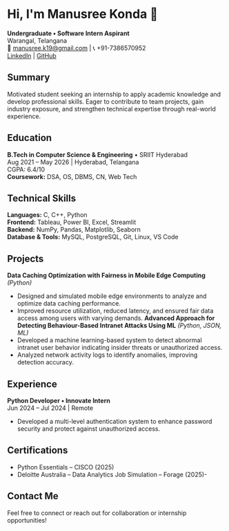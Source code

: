 # Hi, I'm Manusree Konda 👋

**Undergraduate • Software Intern Aspirant**  
Warangal, Telangana  
📧 manusree.k19@gmail.com | 📞 +91-7386570952  
[LinkedIn](https://www.linkedin.com/in/manusree-konda-74b611243/) | [GitHub](https://github.com/Manusree19)
## **Summary**
Motivated student seeking an internship to apply academic knowledge and develop professional skills. Eager to contribute to team projects, gain industry exposure, and strengthen technical expertise through real-world experience.
## **Education**
**B.Tech in Computer Science & Engineering** • SRIIT Hyderabad  
Aug 2021 – May 2026 | Hyderabad, Telangana  
CGPA: 6.4/10  
**Coursework:** DSA, OS, DBMS, CN, Web Tech
## **Technical Skills**
**Languages:** C, C++, Python  
**Frontend:** Tableau, Power BI, Excel, Streamlit  
**Backend:** NumPy, Pandas, Matplotlib, Seaborn  
**Database & Tools:** MySQL, PostgreSQL, Git, Linux, VS Code  
## **Projects**
**Data Caching Optimization with Fairness in Mobile Edge Computing** *(Python)*  
- Designed and simulated mobile edge environments to analyze and optimize data caching performance.  
- Improved resource utilization, reduced latency, and ensured fair data access among users with varying demands.
**Advanced Approach for Detecting Behaviour-Based Intranet Attacks Using ML** *(Python, JSON, ML)*  
- Developed a machine learning-based system to detect abnormal intranet user behavior indicating insider threats or unauthorized access.  
- Analyzed network activity logs to identify anomalies, improving detection accuracy.
## **Experience**
**Python Developer • Innovate Intern**  
Jun 2024 – Jul 2024 | Remote  
- Developed a multi-level authentication system to enhance password security and protect against unauthorized access.  
## **Certifications**
- Python Essentials – CISCO (2025)  
- Deloitte Australia – Data Analytics Job Simulation – Forage (2025)-
## **Contact Me**
Feel free to connect or reach out for collaboration or internship opportunities!
